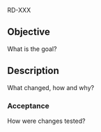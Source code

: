RD-XXX

## Objective

What is the goal?

## Description

What changed, how and why?

### Acceptance

How were changes tested?
